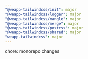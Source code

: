 ```yaml
---
"@weapp-tailwindcss/init": major
"@weapp-tailwindcss/logger": major
"@weapp-tailwindcss/mangle": major
"@weapp-tailwindcss/merge": major
"@weapp-tailwindcss/postcss": major
"@weapp-tailwindcss/shared": major
"weapp-tailwindcss": major
---
```


chore: monorepo changes
